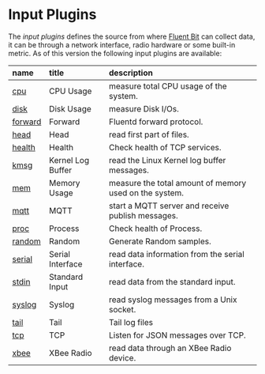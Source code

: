 # Input Plugins

The _input plugins_ defines the source from where [Fluent Bit](http://fluentbit.io) can collect data, it can be through a network interface, radio hardware or some built-in metric. As of this version the following input plugins are available:

| name | title | description |
| :--- | :--- | :--- |
| [cpu](cpu.md) | CPU Usage | measure total CPU usage of the system. |
| [disk](disk.md) | Disk Usage | measure Disk I/Os. |
| [forward](forward.md) | Forward | Fluentd forward protocol. |
| [head](head.md) | Head | read first part of files. |
| [health](health.md) | Health | Check health of TCP services. |
| [kmsg](kmsg.md) | Kernel Log Buffer | read the Linux Kernel log buffer messages. |
| [mem](mem.md) | Memory Usage | measure the total amount of memory used on the system. |
| [mqtt](mqtt.md) | MQTT | start a MQTT server and receive publish messages. |
| [proc](proc.md) | Process | Check health of Process. |
| [random](random.md) | Random | Generate Random samples. |
| [serial](serial.md) | Serial Interface | read data information from the serial interface. |
| [stdin](stdin.md) | Standard Input | read data from the standard input. |
| [syslog](syslog.md) | Syslog | read syslog messages from a Unix socket. |
| [tail](tail.md) | Tail | Tail log files |
| [tcp](tcp.md) | TCP | Listen for JSON messages over TCP. |
| [xbee](xbee.md) | XBee Radio | read data through an XBee Radio device. |

